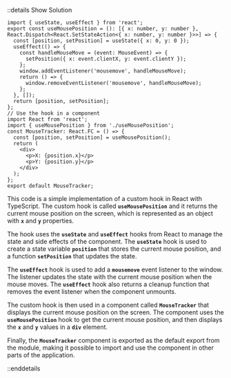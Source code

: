 ::details Show Solution

```tsx
import { useState, useEffect } from 'react';
export const useMousePosition = (): [{ x: number, y: number },
React.Dispatch<React.SetStateAction<{ x: number, y: number }>>] => {
  const [position, setPosition] = useState({ x: 0, y: 0 });
  useEffect(() => {
    const handleMouseMove = (event: MouseEvent) => {
      setPosition({ x: event.clientX, y: event.clientY });
    };
    window.addEventListener('mousemove', handleMouseMove);
    return () => {
      window.removeEventListener('mousemove', handleMouseMove);
    };
  }, []);
  return [position, setPosition];
};
// Use the hook in a component
import React from 'react';
import { useMousePosition } from './useMousePosition';
const MouseTracker: React.FC = () => {
  const [position, setPosition] = useMousePosition();
  return (
    <div>
      <p>X: {position.x}</p>
      <p>Y: {position.y}</p>
    </div>
  );
};
export default MouseTracker;
```

This code is a simple implementation of a custom hook in React with TypeScript. The custom hook is called **`useMousePosition`** and it returns the current mouse position on the screen, which is represented as an object with **`x`** and **`y`** properties.

The hook uses the **`useState`** and **`useEffect`** hooks from React to manage the state and side effects of the component. The **`useState`** hook is used to create a state variable **`position`** that stores the current mouse position, and a function **`setPosition`** that updates the state.

The **`useEffect`** hook is used to add a **`mousemove`** event listener to the window. The listener updates the state with the current mouse position when the mouse moves. The **`useEffect`** hook also returns a cleanup function that removes the event listener when the component unmounts.

The custom hook is then used in a component called **`MouseTracker`** that displays the current mouse position on the screen. The component uses the **`useMousePosition`** hook to get the current mouse position, and then displays the **`x`** and **`y`** values in a **`div`** element.

Finally, the **`MouseTracker`** component is exported as the default export from the module, making it possible to import and use the component in other parts of the application.

::enddetails
